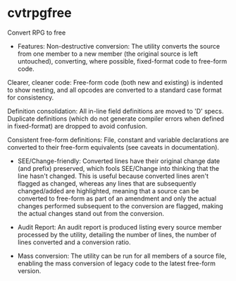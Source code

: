 # cvtrpgfree
Convert RPG to free

* Features:
Non-destructive conversion: The utility converts the source from one member to a new member (the original source is left untouched), converting, where possible, fixed-format code to free-form code.


Clearer, cleaner code: Free-form code (both new and existing) is indented to show nesting, and all opcodes are converted to a standard case format for consistency.


Definition consolidation: All in-line field definitions are moved to 'D' specs. Duplicate definitions (which do not generate compiler errors when defined in fixed-format) are dropped to avoid confusion.


Consistent free-form definitions: File, constant and variable declarations are converted to their free-form equivalents (see caveats in documentation).


* SEE/Change-friendly: 
Converted lines have their original change date (and prefix) preserved, which fools SEE/Change into thinking that the line hasn't changed. This is useful because converted lines aren't flagged as changed, whereas any lines that are subsequently changed/added are highlighted, meaning that a source can be converted to free-form as part of an amendment and only the actual changes performed subsequent to the conversion are flagged, making the actual changes stand out from the conversion.


* Audit Report: 
An audit report is produced listing every source member processed by the utility, detailing the number of lines, the number of lines converted and a conversion ratio.

* Mass conversion: 
The utility can be run for all members of a source file, enabling the mass conversion of legacy code to the latest free-form version.
